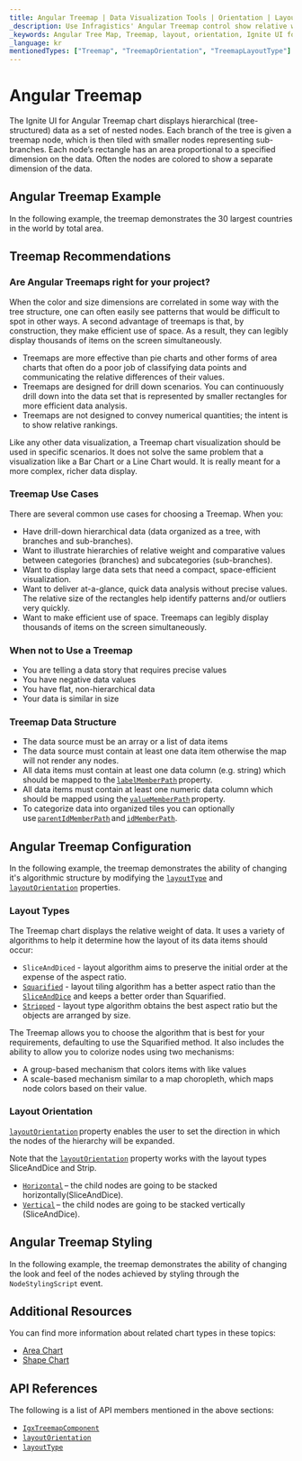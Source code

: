 ```yaml
---
title: Angular Treemap | Data Visualization Tools | Orientation | Layout | Data Binding | Infragistics
_description: Use Infragistics' Angular Treemap control show relative weighting of data points at more than one level supporting strip, squarified, and slice-and-dice algorithms. Learn about Ignite UI for Angular treemap!
_keywords: Angular Tree Map, Treemap, layout, orientation, Ignite UI for Angular, Infragistics
_language: kr
mentionedTypes: ["Treemap", "TreemapOrientation", "TreemapLayoutType"]
---
```


# Angular Treemap

The Ignite UI for Angular Treemap chart displays hierarchical (tree-structured) data as a set of nested nodes. Each branch of the tree is given a treemap node, which is then tiled with smaller nodes representing sub-branches. Each node’s rectangle has an area proportional to a specified dimension on the data. Often the nodes are colored to show a separate dimension of the data.

## Angular Treemap Example

In the following example, the treemap demonstrates the 30 largest countries in the world by total area.

<code-view style="height: 600px" alt="Angular Treemap Example"
  data-demos-base-url="{environment:dvDemosBaseUrl}"
           iframe-src="{environment:dvDemosBaseUrl}/charts/tree-map-overview"
                                        github-src="charts/tree-map/overview">
</code-view>


<div class="divider--half"></div>

## Treemap Recommendations

### Are Angular Treemaps right for your project?

When the color and size dimensions are correlated in some way with the tree structure, one can often easily see patterns that would be difficult to spot in other ways. A second advantage of treemaps is that, by construction, they make efficient use of space. As a result, they can legibly display thousands of items on the screen simultaneously.

*   Treemaps are more effective than pie charts and other forms of area charts that often do a poor job of classifying data points and communicating the relative differences of their values.
*   Treemaps are designed for drill down scenarios. You can continuously drill down into the data set that is represented by smaller rectangles for more efficient data analysis.
*   Treemaps are not designed to convey numerical quantities; the intent is to show relative rankings.

Like any other data visualization, a Treemap chart visualization should be used in specific scenarios. It does not solve the same problem that a visualization like a Bar Chart or a Line Chart would. It is really meant for a more complex, richer data display.

### Treemap Use Cases

There are several common use cases for choosing a Treemap. When you:

*   Have drill-down hierarchical data (data organized as a tree, with branches and sub-branches).
*   Want to illustrate hierarchies of relative weight and comparative values between categories (branches) and subcategories (sub-branches).
*   Want to display large data sets that need a compact, space-efficient visualization.
*   Want to deliver at-a-glance, quick data analysis without precise values. The relative size of the rectangles help identify patterns and/or outliers very quickly.
*   Want to make efficient use of space. Treemaps can legibly display thousands of items on the screen simultaneously.

### When not to Use a Treemap

*   You are telling a data story that requires precise values
*   You have negative data values
*   You have flat, non-hierarchical data
*   Your data is similar in size

### Treemap Data Structure

*   The data source must be an array or a list of data items
*   The data source must contain at least one data item otherwise the map will not render any nodes.
*   All data items must contain at least one data column (e.g. string) which should be mapped to the [`labelMemberPath`]({environment:dvApiBaseUrl}/products/ignite-ui-angular/api/docs/typescript/latest/classes/igxtreemapcomponent.html#labelmemberpath) property.
*   All data items must contain at least one numeric data column which should be mapped using the [`valueMemberPath`]({environment:dvApiBaseUrl}/products/ignite-ui-angular/api/docs/typescript/latest/classes/igxtreemapcomponent.html#valuememberpath) property.
*   To categorize data into organized tiles you can optionally use [`parentIdMemberPath`]({environment:dvApiBaseUrl}/products/ignite-ui-angular/api/docs/typescript/latest/classes/igxtreemapcomponent.html#parentidmemberpath) and [`idMemberPath`]({environment:dvApiBaseUrl}/products/ignite-ui-angular/api/docs/typescript/latest/classes/igxtreemapcomponent.html#idmemberpath).

## Angular Treemap Configuration

In the following example, the treemap demonstrates the ability of changing it's algorithmic structure by modifying the [`layoutType`]({environment:dvApiBaseUrl}/products/ignite-ui-angular/api/docs/typescript/latest/classes/igxtreemapcomponent.html#layouttype) and [`layoutOrientation`]({environment:dvApiBaseUrl}/products/ignite-ui-angular/api/docs/typescript/latest/classes/igxtreemapcomponent.html#layoutorientation) properties.

<code-view style="height: 600px" alt="Angular Treemap Layout Configuration"
  data-demos-base-url="{environment:dvDemosBaseUrl}"
           iframe-src="{environment:dvDemosBaseUrl}/charts/tree-map-layout"
                                        github-src="charts/tree-map/layout">
</code-view>


<div class="divider--half"></div>

### Layout Types

The Treemap chart displays the relative weight of data. It uses a variety of algorithms to help it determine how the layout of its data items should occur:

*   `SliceAndDiced` - layout algorithm aims to preserve the initial order at the expense of the aspect ratio.
*   [`Squarified`]({environment:dvApiBaseUrl}/products/ignite-ui-angular/api/docs/typescript/latest/enums/treemaplayouttype.html#squarified) - layout tiling algorithm has a better aspect ratio than the [`SliceAndDice`]({environment:dvApiBaseUrl}/products/ignite-ui-angular/api/docs/typescript/latest/enums/treemaplayouttype.html#sliceanddice) and keeps a better order than Squarified.
*   [`Stripped`]({environment:dvApiBaseUrl}/products/ignite-ui-angular/api/docs/typescript/latest/enums/treemaplayouttype.html#stripped) - layout type algorithm obtains the best aspect ratio but the objects are arranged by size.

The Treemap allows you to choose the algorithm that is best for your requirements, defaulting to use the Squarified method. It also includes the ability to allow you to colorize nodes using two mechanisms:

*   A group-based mechanism that colors items with like values
*   A scale-based mechanism similar to a map choropleth, which maps node colors based on their value.

### Layout Orientation

[`layoutOrientation`]({environment:dvApiBaseUrl}/products/ignite-ui-angular/api/docs/typescript/latest/classes/igxtreemapcomponent.html#layoutorientation) property enables the user to set the direction in which the nodes of the hierarchy will be expanded.

Note that the [`layoutOrientation`]({environment:dvApiBaseUrl}/products/ignite-ui-angular/api/docs/typescript/latest/classes/igxtreemapcomponent.html#layoutorientation) property works with the layout types SliceAndDice and Strip.

*   [`Horizontal`]({environment:dvApiBaseUrl}/products/ignite-ui-angular/api/docs/typescript/latest/enums/treemaporientation.html#horizontal) – the child nodes are going to be stacked horizontally(SliceAndDice).
*   [`Vertical`]({environment:dvApiBaseUrl}/products/ignite-ui-angular/api/docs/typescript/latest/enums/treemaporientation.html#vertical) – the child nodes are going to be stacked vertically (SliceAndDice).

## Angular Treemap Styling

In the following example, the treemap demonstrates the ability of changing the look and feel of the nodes achieved by styling through the `NodeStylingScript` event.

<code-view style="height: 600px" alt="Angular Treemap Styling"
  data-demos-base-url="{environment:dvDemosBaseUrl}"
           iframe-src="{environment:dvDemosBaseUrl}/charts/tree-map-styling"
                                        github-src="charts/tree-map/styling">
</code-view>


<div class="divider--half"></div>

## Additional Resources

You can find more information about related chart types in these topics:

*   [Area Chart](area-chart.md)
*   [Shape Chart](shape-chart.md)

## API References

The following is a list of API members mentioned in the above sections:

*   [`IgxTreemapComponent`]({environment:dvApiBaseUrl}/products/ignite-ui-angular/api/docs/typescript/latest/classes/igxtreemapcomponent.html)
*   [`layoutOrientation`]({environment:dvApiBaseUrl}/products/ignite-ui-angular/api/docs/typescript/latest/classes/igxtreemapcomponent.html#layoutorientation)
*   [`layoutType`]({environment:dvApiBaseUrl}/products/ignite-ui-angular/api/docs/typescript/latest/classes/igxtreemapcomponent.html#layouttype)
